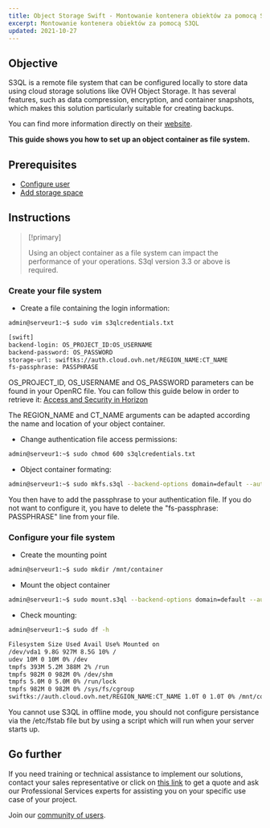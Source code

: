 ```yaml
---
title: Object Storage Swift - Montowanie kontenera obiektów za pomocą S3QL (EN)
excerpt: Montowanie kontenera obiektów za pomocą S3QL
updated: 2021-10-27
---
```


## Objective

S3QL is a remote file system that can be configured locally to store data using cloud storage solutions like OVH Object Storage.
It has several features, such as data compression, encryption, and container snapshots, which makes this solution particularly suitable for creating backups.

You can find more information directly on their [website](http://www.rath.org/s3ql-docs/).

**This guide shows you how to set up an object container as file system.**

## Prerequisites

- [Configure user](/pages/public_cloud/compute/create_and_delete_a_user)
- [Add storage space](/pages/storage_and_backup/object_storage/pcs_create_container)

## Instructions

> [!primary]
>
> Using an object container as a file system can impact the performance of your operations.
> S3ql version 3.3 or above is required.
>

### Create your file system

- Create a file containing the login information:

```bash
admin@serveur1:~$ sudo vim s3qlcredentials.txt

[swift]
backend-login: OS_PROJECT_ID:OS_USERNAME
backend-password: OS_PASSWORD
storage-url: swiftks://auth.cloud.ovh.net/REGION_NAME:CT_NAME
fs-passphrase: PASSPHRASE
```

OS_PROJECT_ID, OS_USERNAME and OS_PASSWORD parameters can be found in your OpenRC file.
You can follow this guide below in order to retrieve it: [Access and Security in Horizon](/pages/public_cloud/compute/access_and_security_in_horizon)

The REGION_NAME and CT_NAME arguments can be adapted according the name and location of your object container.

- Change authentication file access permissions:

```bash
admin@serveur1:~$ sudo chmod 600 s3qlcredentials.txt
```

- Object container formating:

```bash
admin@serveur1:~$ sudo mkfs.s3ql --backend-options domain=default --authfile s3qlcredentials.txt swiftks://auth.cloud.ovh.net/REGION_NAME:CT_NAME
```

You then have to add the passphrase to your authentication file.
If you do not want to configure it, you have to delete the "fs-passphrase: PASSPHRASE" line from your file.

### Configure your file system

- Create the mounting point

```bash
admin@serveur1:~$ sudo mkdir /mnt/container
```

- Mount the object container

```bash
admin@serveur1:~$ sudo mount.s3ql --backend-options domain=default --authfile s3qlcredentials.txt swiftks://auth.cloud.ovh.net/REGION_NAME:CT_NAME /mnt/container/
```

- Check mounting:

```bash
admin@serveur1:~$ sudo df -h

Filesystem Size Used Avail Use% Mounted on
/dev/vda1 9.8G 927M 8.5G 10% /
udev 10M 0 10M 0% /dev
tmpfs 393M 5.2M 388M 2% /run
tmpfs 982M 0 982M 0% /dev/shm
tmpfs 5.0M 0 5.0M 0% /run/lock
tmpfs 982M 0 982M 0% /sys/fs/cgroup
swiftks://auth.cloud.ovh.net/REGION_NAME:CT_NAME 1.0T 0 1.0T 0% /mnt/container
```

You cannot use S3QL in offline mode, you should not configure persistance via the /etc/fstab file but by using a script which will run when your server starts up.

## Go further

If you need training or technical assistance to implement our solutions, contact your sales representative or click on [this link](/links/professional-services) to get a quote and ask our Professional Services experts for assisting you on your specific use case of your project.

Join our [community of users](/links/community).
